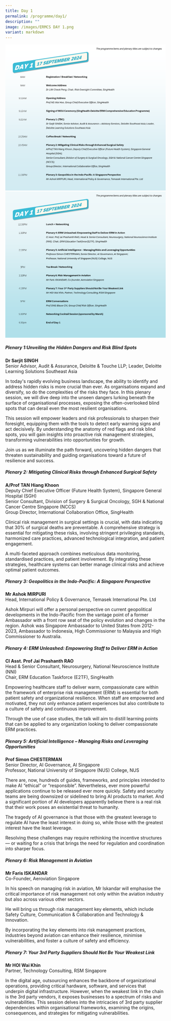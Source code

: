 ```yaml
---
title: Day 1
permalink: /programme/day1/
description: ""
image: /images/ERMCS DAY 1.png
variant: markdown
---
```

![](/images/Slide1.png)![](/images/Slide2.png)

##### **Plenary 1:Unveiling the Hidden Dangers and Risk Blind Spots**

**Dr Sarjit SINGH**
<br>
Senior Advisor, Audit &amp; Assurance, Deloitte &amp; Touche LLP;   Leader, Deloitte Learning Solutions Southeast Asia

In today's rapidly evolving business landscape, the ability to identify and address hidden risks is more crucial than ever. As organisations expand and diversify, so do the complexities of the risks they face. In this plenary session, we will dive deep into the unseen dangers lurking beneath the surface of organisational processes, exposing the often-overlooked blind spots that can derail even the most resilient organisations.

This session will empower leaders and risk professionals to sharpen their foresight, equipping them with the tools to detect early warning signs and act decisively. By understanding the anatomy of red flags and risk blind spots, you will gain insights into proactive risk management strategies, transforming vulnerabilities into opportunities for growth.

Join us as we illuminate the path forward, uncovering hidden dangers that threaten sustainability and guiding organisations toward a future of resilience and success.


##### **Plenary 2: Mitigating Clinical Risks through Enhanced Surgical Safety**

**A/Prof TAN Hiang Khoon**
<br>
Deputy Chief Executive Officer (Future Health System), Singapore General Hospital (SGH)<br>
Senior Consultant, Division of Surgery &amp; Surgical Oncology, SGH &amp; National Cancer Centre Singapore (NCCS)<br>
Group Director, International Collaboration Office, SingHealth

Clinical risk management in surgical settings is crucial, with data indicating that 30% of surgical deaths are preventable. A comprehensive strategy is essential for mitigating these risks, involving stringent privileging standards, harmonized care practices, advanced technological integration, and patient engagement. 

A multi-faceted approach combines meticulous data monitoring, standardised practices, and patient involvement. By integrating these strategies, healthcare systems can better manage clinical risks and achieve optimal patient outcomes.

##### **Plenary 3: Geopolitics in the Indo-Pacific: A Singapore Perspective**

**Mr Ashok MIRPURI**
<br>
 Head, International Policy &amp; Governance, Temasek International Pte. Ltd

Ashok Mirpuri will offer a personal perspective on current geopolitical developments in the Indo-Pacific from the vantage point of a former Ambassador with a front row seat of the policy evolution and changes in the region. Ashok was Singapore Ambassador to United States from 2012-2023,
Ambassador to Indonesia, High Commissioner to Malaysia and High Commissioner to Australia. 


##### **Plenary 4: ERM Unleashed: Empowering Staff to Deliver ERM in Action**

**Cl Asst. Prof Jai Prashanth RAO**
<br>
Head &amp; Senior Consultant, Neurosurgery, National Neuroscience Institute (NNI)<br>
Chair, ERM Education Taskforce (E2TF), SingHealth

Empowering healthcare staff to deliver warm, compassionate care within the framework of enterprise risk management (ERM) is essential for both patient safety and organizational resilience. When staff are empowered and motivated, they not only enhance patient experiences but also contribute to a culture of safety and continuous improvement.

Through the use of case studies, the talk will aim to distill learning points that can be applied to any organization looking to deliver compassionate ERM practices.

##### **Plenary 5: Artificial Intelligence – Managing Risks and Leveraging Opportunities**

**Prof Simon CHESTERMAN**
<br>  Senior Director, AI Governance, AI Singapore
<br>  Professor, National University of Singapore (NUS) College, NUS

There are, now, hundreds of guides, frameworks, and principles intended to make AI “ethical” or “responsible”. Nevertheless, ever more powerful applications continue to be released ever more quickly. Safety and security teams are being downsized or sidelined to bring AI products to market. And a significant portion of AI developers apparently believe there is a real risk that their work poses an existential threat to humanity.

The tragedy of AI governance is that those with the greatest leverage to regulate AI have the least interest in doing so, while those with the greatest interest have the least leverage.

Resolving these challenges may require rethinking the incentive structures — or waiting for a crisis that brings the need for regulation and coordination into sharper focus.

##### **Plenary 6: Risk Management in Aviation**

**Mr Faris ISKANDAR**
<br>
Co-Founder, Aeroviation Singapore

In his speech on managing risk in aviation, Mr Iskandar will emphasise the critical importance of risk management not only within the aviation industry but also across various other sectors.

He will bring us through risk management key elements, which include Safety Culture, Communication &amp; Collaboration and Technology &amp; Innovation.

By incorporating the key elements into risk management practices, industries beyond aviation can enhance their resilience, minimise vulnerabilities, and foster a culture of safety and efficiency.

##### **Plenary 7: Your 3rd Party Suppliers Should Not Be Your Weakest Link**

**Mr HOI Wai Khin**
<br>
Partner, Technology Consulting, RSM Singapore
  
In the digital age, outsourcing enhances the backbone of organizational operations, providing critical hardware, software, and services that underpin digital infrastructure. However, when the weakest link in the chain is the 3rd party vendors, it exposes businesses to a spectrum of risks and vulnerabilities. This session delves into the intricacies of 3rd party supplier dependencies within organisational frameworks, examining the origins, consequences, and strategies for mitigating vulnerabilities.